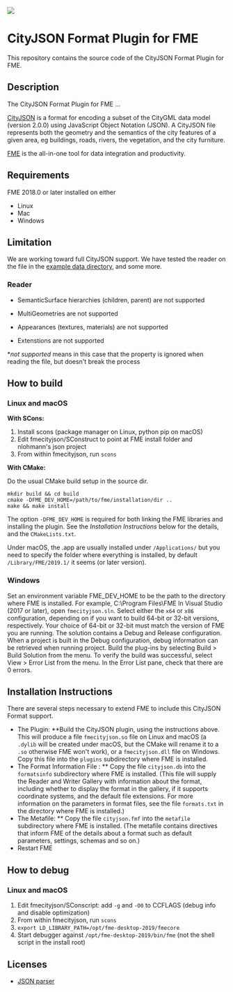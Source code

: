 
![](https://homepage.tudelft.nl/23t4p/images/cityjson-fme.jpg)

# CityJSON Format Plugin for FME

This repository contains the source code of the CityJSON Format Plugin for FME.

## Description
The CityJSON Format Plugin for FME ...

[CityJSON](https://www.cityjson.org) is a format for encoding a subset of the CityGML data model (version 2.0.0) using JavaScript Object Notation (JSON). A CityJSON file represents both the geometry and the semantics of the city features of a given area, eg buildings, roads, rivers, the vegetation, and the city furniture.

[FME](https://www.safe.com) is the all-in-one tool for data integration and productivity.

## Requirements
FME 2018.0 or later installed on either
* Linux
* Mac
* Windows

## Limitation
We are working toward full CityJSON support. We have tested the reader on the file in the [example data directory](https://github.com/safesoftware/fme-CityJSON/tree/master/example_data), and some more.

### Reader

+ SemanticSurface hierarchies (children, parent) are not supported

+ MultiGeometries are not supported

+ Appearances (textures, materials) are not supported

+ Extenstions are not supported

\**not supported* means in this case that the property is ignored when reading the file, but doesn't break the process

## How to build

### Linux and macOS

**With SCons:**

1. Install scons (package manager on Linux, python pip on macOS)
2. Edit fmecityjson/SConstruct to point at FME install folder and nlohmann's json project
3. From within fmecityjson, run `scons`

**With CMake:**

Do the usual CMake build setup in the source dir.
```
mkdir build && cd build
cmake -DFME_DEV_HOME=/path/to/fme/installation/dir ..
make && make install
```
The option `-DFME_DEV_HOME` is required for both linking the FME libraries and installing the plugin. See the *Installation Instructions* below for the details, and the `CMakeLists.txt`.

Under macOS, the .app are usually installed under `/Applications/` but you need to specify the folder where everything is installed, by default `/Library/FME/2019.1/` it seems (or later version).

### Windows
Set an environment variable FME_DEV_HOME to be the path to the directory where FME is installed.  For example, C:\Program Files\FME
In Visual Studio (2017 or later), open `fmecityjson.sln`.
Select either the `x64` or `x86` configuration, depending on if you want to build 64-bit or 32-bit versions, respectively.  Your choice of 64-bit or 32-bit must match the version of FME you are running.
The solution contains a Debug and Release
configuration. When a project is built in the Debug
configuration, debug information can be retrieved when
running project.
Build the plug-ins by selecting Build > Build
Solution from the menu.
To verify the build was successful, select View > Error List
from the menu. In the Error List pane, check that there
are 0 errors.

## Installation Instructions
There are several steps necessary to extend FME to include this CityJSON Format support.

* The Plugin:
**Build the CityJSON plugin, using the instructions above.  This will produce a file `fmecityjson.so` file on Linux and macOS (a `.dylib` will be created under macOS, but the CMake will rename it to a `.so` otherwise FME won't work), or a `fmecityjson.dll` file on Windows.  Copy this file into the `plugins` subdirectory where FME is installed.
* The Format Information File :
** Copy the file `cityjson.db` into the `formatsinfo` subdirectory where FME is installed.
(This file will supply the Reader and
Writer Gallery with information about the format, including
whether to display the format in the gallery, if it supports
coordinate systems, and the default file extensions.
For more information on the parameters in format files, see the file `formats.txt` in the directory where FME is installed.)
* The Metafile:
** Copy the file `cityjson.fmf` into the `metafile` subdirectory where FME is installed.
(The metafile contains directives that inform FME of the
details about a format such as default parameters, settings,
schemas and so on.)
* Restart FME

## How to debug
### Linux and macOS
1. Edit fmecityjson/SConscript: add `-g` and `-O0` to CCFLAGS (debug info and disable optimization)
2. From within fmecityjson, run `scons`
3. `export LD_LIBRARY_PATH=/opt/fme-desktop-2019/fmecore`
4. Start debugger against `/opt/fme-desktop-2019/bin/fme` (not the shell script in the install root)

## Licenses
* [JSON parser](https://github.com/nlohmann/json/blob/master/LICENSE.MIT)
